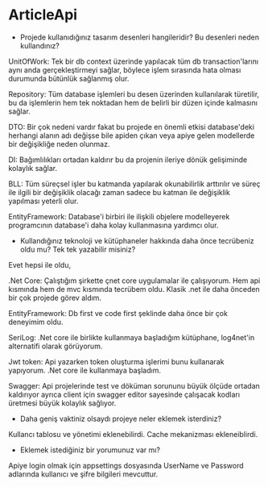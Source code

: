 # ArticleApi

- Projede kullanıdığınız tasarım desenleri hangileridir? Bu desenleri neden kullandınız?

UnitOfWork: Tek bir db context üzerinde yapılacak tüm db transaction'larını aynı anda gerçekleştirmeyi sağlar, 
böylece işlem sırasında hata olması durumunda bütünlük sağlanmış olur.

Repository: Tüm database işlemleri bu desen üzerinden kullanılarak türetilir, bu da işlemlerin hem tek noktadan 
hem de belirli bir düzen içinde kalmasını sağlar.

DTO: Bir çok nedeni vardır fakat bu projede en önemli etkisi database'deki herhangi alanın adı değişse bile apiden 
çıkan veya apiye gelen modellerde bir değişikliğe neden olunmaz.

DI: Bağımlılıkları ortadan kaldırır bu da projenin ileriye dönük gelişiminde kolaylık sağlar.

BLL: Tüm süreçsel işler bu katmanda yapılarak okunabilirlik arttırılır ve süreç ile ilgili bir değişiklik olacağı zaman 
sadece bu katman ile değişiklik yapılması yeterli olur.

EntityFramework: Database'i birbiri ile ilişkili objelere modelleyerek programcının database'i daha kolay kullanmasına yardımcı olur.

- Kullandığınız teknoloji ve kütüphaneler hakkında daha önce tecrübeniz oldu mu? Tek tek
yazabilir misiniz?

Evet hepsi ile oldu,

.Net Core: Çalıştığım şirkette çnet core uygulamalar ile çalışıyorum. Hem api kısmında hem de mvc kısmında tecrübem oldu. 
Klasik .net ile daha önceden bir çok projede görev aldım.

EntityFramework: Db first ve code first şeklinde daha önce bir çok deneyimim oldu.

SeriLog: .Net core ile birlikte kullanmaya başladığım kütüphane, log4net'in alternatifi olarak görüyorum.

Jwt token: Api yazarken token oluşturma işlerimi bunu kullanarak yapıyorum. .Net core ile kullanmaya başladım.

Swagger: Api projelerinde test ve döküman sorununu büyük ölçüde ortadan kaldırıyor ayrıca client için swagger editor sayesinde 
çalışacak kodları üretmesi büyük kolaylık sağlıyor.

- Daha geniş vaktiniz olsaydı projeye neler eklemek isterdiniz?

Kullancı tablosu ve yönetimi eklenebilirdi.
Cache mekanizması ekleneiblirdi.

- Eklemek istediğiniz bir yorumunuz var mı?

Apiye login olmak için appsettings dosyasında UserName ve Password adlarında kullanıcı ve şifre bilgileri mevcuttur.
